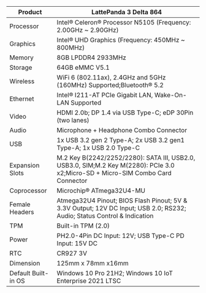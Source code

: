 | Product             | LattePanda 3 Delta 864                                       |
| ------------------- | ------------------------------------------------------------ |
| Processor           | Intel® Celeron® Processor N5105 (Frequency: 2.00GHz ~ 2.90GHz) |
| Graphics            | Intel® UHD Graphics (Frequency: 450MHz ~ 800MHz)             |
| Memory              | 8GB LPDDR4 2933MHz                                           |
| Storage             | 64GB eMMC V5.1                                               |
| Wireless            | WiFi 6 (802.11ax), 2.4GHz and 5GHz (160MHz) Supported;Bluetooth® 5.2 |
| Ethernet            | Intel® I211-AT PCIe Gigabit LAN, Wake-On-LAN Supported       |
| Video               | HDMI 2.0b; DP 1.4 via USB Type-C; eDP 30Pin (two lanes)      |
| Audio               | Microphone + Headphone Combo Connector                       |
| USB                 | 1x USB 3.2 gen 2 Type-A; 2x USB 3.2 gen1 Type-A; 1x USB 2.0 Type-C |
| Expansion Slots     | M.2 Key B(2242/2252/2280): SATA III, USB2.0, USB3.0, SIM;M.2 Key M(2280): PCIe 3.0 x2;Micro-SD + Micro-SIM Combo Card Connector |
| Coprocessor         | Microchip® ATmega32U4-MU                                     |
| Female Headers      | Atmega32U4 Pinout; BIOS Flash Pinout; 5V & 3.3V Output; 12V DC Input; USB 2.0; RS232; Audio; Status Control & Indication |
| TPM                 | Built-in TPM (2.0)                                           |
| Power               | PH2.0-4Pin DC Input: 12V; USB Type-C PD Input: 15V DC        |
| RTC                 | CR927 3V                                                     |
| Dimension           | 125mm x 78mm x16mm                                           |
| Default Built-in OS | Windows 10 Pro 21H2; Windows 10 IoT Enterprise 2021 LTSC     |